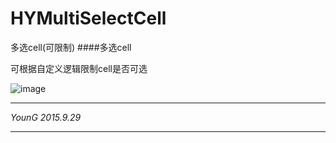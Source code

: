 # HYMultiSelectCell
多选cell(可限制)
####多选cell

可根据自定义逻辑限制cell是否可选


![image](https://github.com/hy285585804/HYMultiSelectCell/blob/master/MultiSelect.gif)


***
_YounG 2015.9.29_
***

